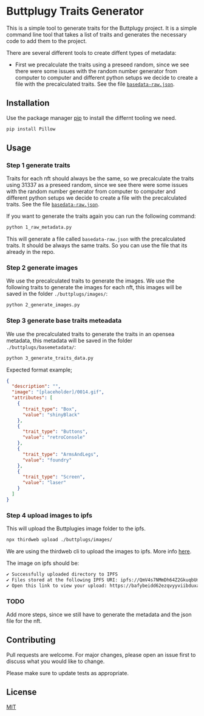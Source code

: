 # Buttplugy Traits Generator

This is a simple tool to generate traits for the Buttplugy project. It is a simple command line tool that takes a list of traits and generates the necessary code to add them to the project.

There are several different tools to create diffent types of metadata:
- First we precalculate the traits using a preseed random, since we see there were some issues with the random number generator from computer to computer and different python setups we decide to create a file with the precalculated traits. See the file [`basedata-raw.json`](./basedata-raw.json).

## Installation

Use the package manager [pip](https://pip.pypa.io/en/stable/) to install the differnt tooling we need.

```bash
pip install Pillow
```

## Usage

### Step 1 generate traits

Traits for each nft should always be the same, so we precalculate the traits using 31337 as a preseed random, since we see there were some issues with the random number generator from computer to computer and different python setups we decide to create a file with the precalculated traits. See the file [`basedata-raw.json`](./basedata-raw.json).

If you want to generate the traits again you can run the following command:
```bash
python 1_raw_metadata.py
```
This will generate a file called `basedata-raw.json` with the precalculated traits. It should be always the same traits. So you can use the file that its already in the repo.

### Step 2 generate images

We use the precalculated traits to generate the images. We use the following traits to generate the images for each nft, this images will be saved in the folder `./buttplugs/images/`:

```bash
python 2_generate_images.py
```

### Step 3 generate base traits meteadata

We use the precalculated traits to generate the traits in an opensea metadata, this metadata will be saved in the folder `./buttplugs/basemetadata/`:

```bash
python 3_generate_traits_data.py
```

Expected format example;
```json
{
  "description": "",
  "image": "[placeholder]/0014.gif",
  "attributes": [
    {
      "trait_type": "Box",
      "value": "shinyBlack"
    },
    {
      "trait_type": "Buttons",
      "value": "retroConsole"
    },
    {
      "trait_type": "ArmsAndLegs",
      "value": "foundry"
    },
    {
      "trait_type": "Screen",
      "value": "laser"
    }
  ]
}
```

### Step 4 upload images to ipfs

This will upload the Buttplugies image folder to the ipfs.

```bash
npx thirdweb upload ./buttplugs/images/
```
We are using the thirdweb cli to upload the images to ipfs. More info [here](https://portal.thirdweb.com/infrastructure/storage/how-to-use-storage/upload-files-to-ipfs).

The image on ipfs should be:
```bash
✔ Successfully uploaded directory to IPFS
✔ Files stored at the following IPFS URI: ipfs://QmV4s7NMmDh64Z2GkuqbUmRM7XyN5WcbTn9sSAVvCsK4xQ
✔ Open this link to view your upload: https://bafybeidd62ezqvyyviibduxaz2wuuyexkpuwbdfo34wukucxtav7qh3cbe.ipfs.cf-ipfs.com/
```

### TODO

Add more steps, since we still have to generate the metadata and the json file for the nft.


## Contributing

Pull requests are welcome. For major changes, please open an issue first
to discuss what you would like to change.

Please make sure to update tests as appropriate.

## License

[MIT](https://choosealicense.com/licenses/mit/)